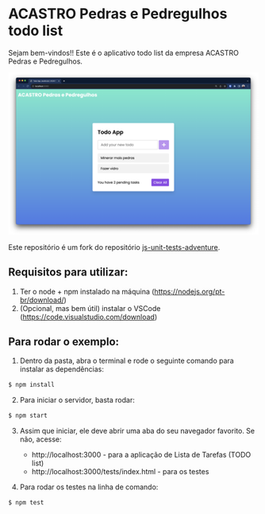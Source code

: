 # ACASTRO Pedras e Pedregulhos todo list

Sejam bem-vindos!! Este é o aplicativo todo list da empresa ACASTRO Pedras e Pedregulhos.

![Home page](./assets/homepage.png)

Este repositório é um fork do repositório [js-unit-tests-adventure](https://github.com/Valgueiro/js-unit-tests-adventure).


## Requisitos para utilizar:
1. Ter o node + npm instalado na máquina (https://nodejs.org/pt-br/download/)
2. (Opcional, mas bem útil) instalar o VSCode (https://code.visualstudio.com/download)

## Para rodar o exemplo:
1. Dentro da pasta, abra o terminal e rode o seguinte comando para instalar as dependências:
```bash
$ npm install
```

2. Para iniciar o servidor, basta rodar:

```bash
$ npm start
```

3. Assim que iniciar, ele deve abrir uma aba do seu navegador favorito. Se não, acesse:
   * http://localhost:3000 - para a aplicação de Lista de Tarefas (TODO list)
   * http://localhost:3000/tests/index.html - para os testes 


4. Para rodar os testes na linha de comando:
```bash
$ npm test
```
